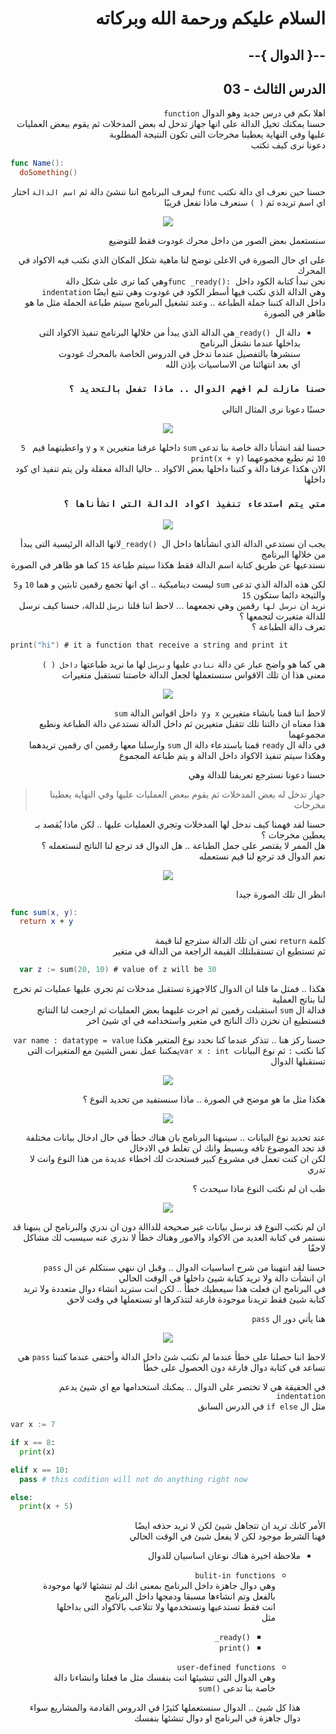 <div dir = rtl>

# السلام عليكم ورحمة الله وبركاته
## --{ الدوال }--
## الدرس الثالث - 03

اهلا بكم في درس جديد وهو الدوال  `function`   
حسنا يمكنك تخيل الدالة على انها جهاز تدخل له بعض المدخلات ثم يقوم ببعض العمليات عليها وفي النهاية يعطينا مخرجات التى تكون النتيجة المطلوبة  
دعونا نرى كيف تكتب

<div dir = ltr>

```swift
func Name():
  doSomething()
```
</div>

حسنا حين نعرف اي دالة نكتب `func` ليعرف البرنامج اننا ننشئ دالة ثم `اسم الدالة` اختار اي اسم تريده ثم `( )` سنعرف ماذا تفعل قريبًا

<div align = "center">

![](Images/1.PNG)

</div>

سنستعمل بعض الصور من داخل محرك غودوت فقط للتوضيع 

على اي حال الصورة في الاعلى توضح لنا ماهية شكل المكان الذي نكتب فيه الاكواد في المحرك  
نحن نبدأ كتابة الكود داخل <span dir = ltr> `func _ready():` </span>  وهي كما ترى على شكل دالة   
وهي الدالة الذي نكتب فيها أسطر الكود في غودوت وهي تتبع ايضًا `indentation`  
داخل الدالة كتبنا جملة الطباعة .. وعند تشغيل البرنامج سيتم طباعة الجملة مثل ما هو ظاهر في الصورة  
* دالة ال <span dir = ltr> `_ready()` </span> هي الدالة الذي يبدأ من خلالها البرنامج  تنفيذ الاكواد التى بداخلها عندما نشغل البرنامج  
  سنشرها بالتفصيل عندما ندخل في الدروس الخاصة بالمحرك غودوت  
  اي بعد انتهائنا من الاساسيات بإذن الله
### `حسنا مازلت لم افهم الدوال .. ماذا تفعل بالتحديد ؟`

حسنًا دعونا نرى المثال التالي

<div align = "center">

![](Images/2-1.PNG)

</div>

حسنا لقد انشأنا دالة خاصة بنا تدعى `sum` داخلها عرفنا متغيرين `x` و `y` واعطيتهما قيم ` 5 10` ثم نطبع مجموعهما `print(x + y)`  
الان هكذا عرفنا دالة و كتبنا داخلها بعض الاكواد .. حاليا الدالة معقلة ولن يتم تنفيذ اي كود داخلها  
### `متى يتم استدعاء تنفيذ اكواد الدالة التى انشأناها ؟`

<div align = "center">

![](Images/2.PNG)

</div>

يجب ان نستدعي الدالة الذي انشأناها داخل ال <span dir = ltr> `_ready()` </span> لانها الدالة الرئيسية التى يبدأ من خلالها البرنامج  
نستدعيها عن طريق كتابة اسم الدالة فقط هكذا سيتم طباعة `15` كما هو ظاهر في الصورة 

لكن هذه الدالة الذي تدعى `sum` ليست ديناميكية .. اي انها تجمع رقمين ثابتين و هما `10` `و5` والتيجة دائما ستكون `15`  
نريد ان `نرسل لها` رقمين وهي تجمعهما ... لاحظ اننا قلنا `نرسل` للدالة، حسنا كيف نرسل للدالة متغيرت لتجمعها ؟   
تعرف دالة الطباعة ؟


<div dir = ltr>

```swift
print("hi") # it a function that receive a string and print it
```
</div>

هي كما هو واضح عبار عن دالة `ننادي` عليها `ونرسل` لها ما نريد طباعتها `داخل ( )`   
معنى هذا ان تلك الاقواس سنستعملها لجعل  الدالة خاصتنا تستقبل متغيرات

<div align = "center">

![](Images/3.PNG)

</div>

لاحظ اننا قمنا بانشاء متغيرين `x وy `داخل اقواس الدالة `sum`  
هذا معناه ان دالتنا تلك تتقبل متغيرين ثم داخل الدالة نستدعى دالة الطباعة ونطبع مجموعهما  
في دالة ال `ready` قمنا باستدعاء دالة ال `sum` وارسلنا معها رقمين اي رقمين تريدهما  
وهكذا سيتم تنفيذ الاكواد داخل الدالة و يتم طباعة المجموع 

حسنا دعونا نسترجع تعريفنا للدالة وهي
> جهاز تدخل له بعض المدخلات ثم يقوم ببعض العمليات عليها وفي النهاية يعطينا مخرجات

حسنا لقد فهمنا كيف ندخل لها المدخلات وتجري العمليات عليها .. لكن ماذا يُقصد بـ يعطين مخرجات ؟  
هل الممر لا يقتصر على جمل الطباعة .. هل الدوال قد ترجع لنا الناتج لنستعمله ؟  
نعم الدوال قد ترجع لنا قيم نستعمله 

<div align = "center">

![](Images/4.PNG)

</div>

انظر ال تلك الصورة جيدا


<div dir = ltr>

```swift
func sum(x, y):
  return x + y
```
</div>

كلمة `return` تعني ان تلك الدالة سترجع لنا قيمة  
ثم تستطيع ان تستقبلتلك القيمة الراجعة من الدالة في متغير


<div dir = ltr>

```swift
  var z := sum(20, 10) # value of z will be 30
```
</div>

هكذا  .. فمثل ما قلنا ان الدوال كالاجهزة تستقبل مدخلات ثم تجري عليها عمليات ثم تخرج لنا بناتج العملية  
فدالة ال `sum` استقبلت رقمين ثم اجرت عليهما بعض  العمليات ثم ارجعت لنا النتاتج   
فنستطيع ان نخزن ذاك الناتج في متغير واستخدامه في اي شيئ اخر


 حسنا ركز هنا .. تتذكر عندما كنا نحدد نوع المتغير هكذا  <span dir = ltr> `var name : datatype = value` </span>  
 كنا نكتب `:` ثم نوع البيانات <span dir = ltr> `var x : int` </span> يمكننا عمل نفس الشيئ مع المتغيرات التى تستقبلها الدوال

<div align = "center">

![](Images/5.PNG)

</div>
 
 هكذا مثل ما هو موضح في الصورة .. ماذا سنستفيد من تحديد النوع ؟

 <div align = "center">

![](Images/6.gif)

</div>

عند تحديد نوع البيانات .. سينبهنا البرنامج بان هناك خطأ في حال ادخال بيانات مختلفة  
قد تجد الموضوع تافه وبسيط وانك لن تغلط في الادخال  
لكن ان كنت تعمل في مشروع كبير فستحدث لك اخطاء عديدة من هذا النوع وانت لا تدري

طب ان لم نكتب النوع ماذا سيحدث ؟


<div align = "center">

![](Images/7.gif)

</div>

ان لم نكتب النوع قد نرسل بيانات غير صحيحة للداالة دون ان ندري والبرنامج لن ينبهنا
قد نستمر في كتابة العديد من الاكواد والامور وهناك خطأ لا ندري عنه سيسبب لك مشاكل لاحقًا

حسنا لقد انتهينا من شرح اساسيات الدوال .. وقبل ان ننهي سنتكلم عن ال `pass`  
ان انشأت دالة ولا تريد كتابة شيئ داخلها في الوقت الحالي   
في البرنامج ان فعلت هذا سيعطيك خطأ ..  لكن انت ستريد انشاء دوال متعددة ولا تريد كتابة شيئ فقط تريدنا موجودة فارغة لتتذكرها او تستعملها في وقت لاحق   

هنا يأتي دور ال `pass`


<div align = "center">

![](Images/8.gif)

</div>

لاحظ اننا حصلنا على خطأ عندما لم نكتب شئ داخل الدالة وأختفى عندما كتبنا `pass`
هي تساعد في كتابة دوال فارغة دون الحصول على خطأ

في الحقيقة هي لا تختصر على الدوال .. يمكنك استخدامها مع اي شيئ يدعم `indentation`   
مثل ال `if else` في الدرس السابق


<div dir = ltr>

```py
var x := 7

if x == 8:
  print(x)

elif x == 10:
  pass # this codition will not do anything right now

else:
  print(x + 5)
```

</div>

الأمر كانك تريد ان تتجاهل شيئ لكن لا تريد حذفه ايضًا  
فهنا الشرط موجود لكن لا يفعل شيئ في الوقت الحالي

* ملاحظة اخيرة هناك نوعان اساسيان للدوال 
  - `bulit-in functions`  
  وهي دوال جاهزة داخل البرنامج  بمعنى انك لم تنشئها لانها موجودة بالفعل وتم انشاءها مسبقا ودمجها داخل البرنامج  
  انت فقط تستدعيها وتستخدمها ولا تتلاعب بالاكواد التى بداخلها  
  مثل
      - <span dir = ltr> `_ready()` </span>
      - <span dir = ltr> `print()` </span>

  - `user-defined functions`  
  وهي الدوال التى تنشيئها انت بنفسك مثل ما فعلنا وانشاءنا دالة خاصة بنا تدعى <span dir = ltr> `sum()` </span>
  
  
  هذا كل شيئ .. الدوال سنستعملها كثيرًا في الدروس القادمة والمشاريع سواء دوال جاهزة في البرنامج او دوال تنشئها بنفسك

</div>
